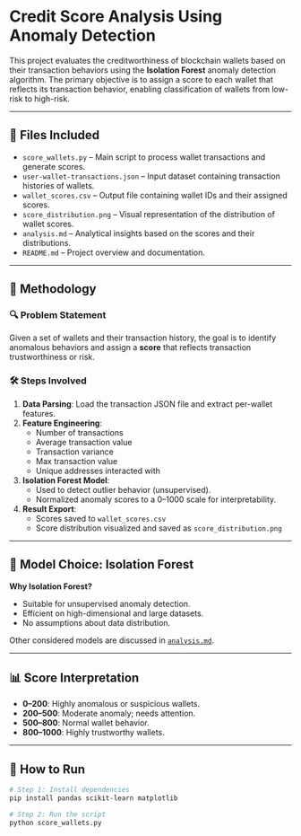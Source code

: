 # Credit Score Analysis Using Anomaly Detection

This project evaluates the creditworthiness of blockchain wallets based on their transaction behaviors using the **Isolation Forest** anomaly detection algorithm. The primary objective is to assign a score to each wallet that reflects its transaction behavior, enabling classification of wallets from low-risk to high-risk.

---

## 📂 Files Included

- `score_wallets.py` – Main script to process wallet transactions and generate scores.
- `user-wallet-transactions.json` – Input dataset containing transaction histories of wallets.
- `wallet_scores.csv` – Output file containing wallet IDs and their assigned scores.
- `score_distribution.png` – Visual representation of the distribution of wallet scores.
- `analysis.md` – Analytical insights based on the scores and their distributions.
- `README.md` – Project overview and documentation.

---

## 🧠 Methodology

### 🔍 Problem Statement

Given a set of wallets and their transaction history, the goal is to identify anomalous behaviors and assign a **score** that reflects transaction trustworthiness or risk.

### 🛠️ Steps Involved

1. **Data Parsing**: Load the transaction JSON file and extract per-wallet features.
2. **Feature Engineering**:
    - Number of transactions
    - Average transaction value
    - Transaction variance
    - Max transaction value
    - Unique addresses interacted with
3. **Isolation Forest Model**:
    - Used to detect outlier behavior (unsupervised).
    - Normalized anomaly scores to a 0–1000 scale for interpretability.
4. **Result Export**:
    - Scores saved to `wallet_scores.csv`
    - Score distribution visualized and saved as `score_distribution.png`

---

## 🤖 Model Choice: Isolation Forest

**Why Isolation Forest?**
- Suitable for unsupervised anomaly detection.
- Efficient on high-dimensional and large datasets.
- No assumptions about data distribution.

Other considered models are discussed in [`analysis.md`](./analysis.md).

---

## 📊 Score Interpretation

- **0–200**: Highly anomalous or suspicious wallets.
- **200–500**: Moderate anomaly; needs attention.
- **500–800**: Normal wallet behavior.
- **800–1000**: Highly trustworthy wallets.

---

## 🚀 How to Run

```bash
# Step 1: Install dependencies
pip install pandas scikit-learn matplotlib

# Step 2: Run the script
python score_wallets.py
